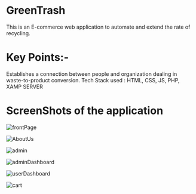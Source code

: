 # GreenTrash
This is an E-commerce web application to automate and extend the rate of recycling. 

# Key Points:-
Establishes a connection between people and organization dealing in waste-to-product conversion.
Tech Stack used : HTML, CSS, JS, PHP, XAMP SERVER
# ScreenShots  of the application

![frontPage](https://github.com/khushboo23-svg/GreenTrash/assets/81730811/bdd88186-a0c2-4207-82f8-48b84bcce20e)

![AboutUs](https://github.com/khushboo23-svg/GreenTrash/assets/81730811/4e9b30d3-ff8c-4d81-8345-587deced44a1)

![admin](https://github.com/khushboo23-svg/GreenTrash/assets/81730811/fdfa659e-bfa3-4905-8654-9a48655731f8)

![adminDashboard](https://github.com/khushboo23-svg/GreenTrash/assets/81730811/e7f3471f-32d2-48d4-b84c-118cc6396e26)

![userDashboard](https://github.com/khushboo23-svg/GreenTrash/assets/81730811/af1432d2-0058-42cb-aa76-bccbf41b6fa1)

![cart](https://github.com/khushboo23-svg/GreenTrash/assets/81730811/227c558c-bc4c-4714-89f3-0faceb194b9f)

